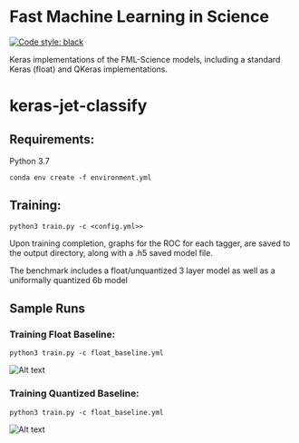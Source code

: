# Fast Machine Learning in Science
[![Code style: black](https://img.shields.io/badge/code%20style-black-000000.svg)](https://github.com/psf/black)

Keras implementations of the FML-Science models, including a standard Keras (float) and  QKeras implementations.


# keras-jet-classify

## Requirements:
Python 3.7

```
conda env create -f environment.yml
```

## Training:

```
python3 train.py -c <config.yml>>
```

Upon training completion, graphs for the ROC for each tagger, are saved to the output directory, along with a .h5 saved model file. 

The benchmark includes a float/unquantized 3 layer model as well as a uniformally quantized 6b model

## Sample Runs

### Training Float Baseline:

```
python3 train.py -c float_baseline.yml
```
![Alt text](keras-jet-classify/model/float_baseline/keras_roc_curve.png?raw=true "Float Baseline ROC Curve")

### Training Quantized Baseline:

```
python3 train.py -c float_baseline.yml
```
![Alt text](keras-jet-classify/model/quantized_baseline/keras_roc_curve.png?raw=true "Quantized Baseline ROC Curve")